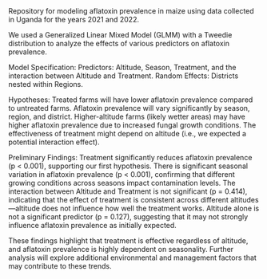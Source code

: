 ##
Repository for modeling aflatoxin prevalence in maize using data collected in Uganda for the years 2021 and 2022.

We used a Generalized Linear Mixed Model (GLMM) with a Tweedie distribution to analyze the effects of various predictors on aflatoxin prevalence.

Model Specification:
Predictors: Altitude, Season, Treatment, and the interaction between Altitude and Treatment.
Random Effects: Districts nested within Regions.

Hypotheses:
Treated farms will have lower aflatoxin prevalence compared to untreated farms.
Aflatoxin prevalence will vary significantly by season, region, and district.
Higher-altitude farms (likely wetter areas) may have higher aflatoxin prevalence due to increased fungal growth conditions.
The effectiveness of treatment might depend on altitude (i.e., we expected a potential interaction effect).

Preliminary Findings:
Treatment significantly reduces aflatoxin prevalence (p < 0.001), supporting our first hypothesis.
There is significant seasonal variation in aflatoxin prevalence (p < 0.001), confirming that different growing conditions across seasons impact contamination levels.
The interaction between Altitude and Treatment is not significant (p = 0.414), indicating that the effect of treatment is consistent across different altitudes—altitude does not influence how well the treatment works.
Altitude alone is not a significant predictor (p = 0.127), suggesting that it may not strongly influence aflatoxin prevalence as initially expected.

These findings highlight that treatment is effective regardless of altitude, and aflatoxin prevalence is highly dependent on seasonality. Further analysis will explore additional environmental and management factors that may contribute to these trends.


